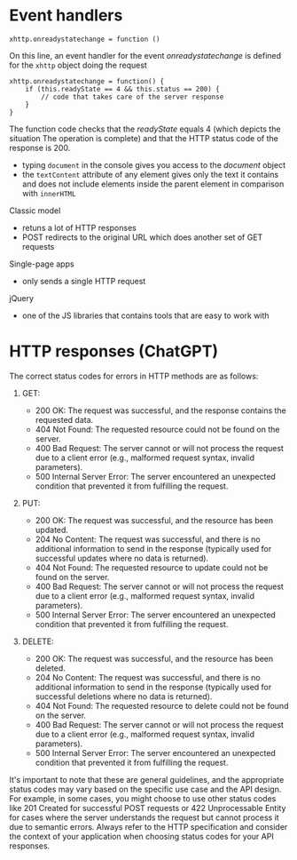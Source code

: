 # Event handlers

    xhttp.onreadystatechange = function ()

On this line, an event handler for the event _onreadystatechange_ is defined for the `xhttp` object doing the request

    xhttp.onreadystatechange = function() {
        if (this.readyState == 4 && this.status == 200) {
            // code that takes care of the server response
        }
    }

The function code checks that the _readyState_ equals 4 (which depicts the situation The operation is complete) and that the HTTP status code of the response is 200.

- typing `document` in the console gives you access to the _document_ object
- the `textContent` attribute of any element gives only the text it contains and does not include elements inside the parent element in comparison with `innerHTML`

Classic model

- retuns a lot of HTTP responses
- POST redirects to the original
  URL which does another set of GET requests

Single-page apps

- only sends a single HTTP request

jQuery

- one of the JS libraries that contains tools that are easy to work with

# HTTP responses (ChatGPT)

The correct status codes for errors in HTTP methods are as follows:

1. GET:

   - 200 OK: The request was successful, and the response contains the requested data.
   - 404 Not Found: The requested resource could not be found on the server.
   - 400 Bad Request: The server cannot or will not process the request due to a client error (e.g., malformed request syntax, invalid parameters).
   - 500 Internal Server Error: The server encountered an unexpected condition that prevented it from fulfilling the request.

2. PUT:

   - 200 OK: The request was successful, and the resource has been updated.
   - 204 No Content: The request was successful, and there is no additional information to send in the response (typically used for successful updates where no data is returned).
   - 404 Not Found: The requested resource to update could not be found on the server.
   - 400 Bad Request: The server cannot or will not process the request due to a client error (e.g., malformed request syntax, invalid parameters).
   - 500 Internal Server Error: The server encountered an unexpected condition that prevented it from fulfilling the request.

3. DELETE:
   - 200 OK: The request was successful, and the resource has been deleted.
   - 204 No Content: The request was successful, and there is no additional information to send in the response (typically used for successful deletions where no data is returned).
   - 404 Not Found: The requested resource to delete could not be found on the server.
   - 400 Bad Request: The server cannot or will not process the request due to a client error (e.g., malformed request syntax, invalid parameters).
   - 500 Internal Server Error: The server encountered an unexpected condition that prevented it from fulfilling the request.

It's important to note that these are general guidelines, and the appropriate status codes may vary based on the specific use case and the API design. For example, in some cases, you might choose to use other status codes like 201 Created for successful POST requests or 422 Unprocessable Entity for cases where the server understands the request but cannot process it due to semantic errors. Always refer to the HTTP specification and consider the context of your application when choosing status codes for your API responses.
